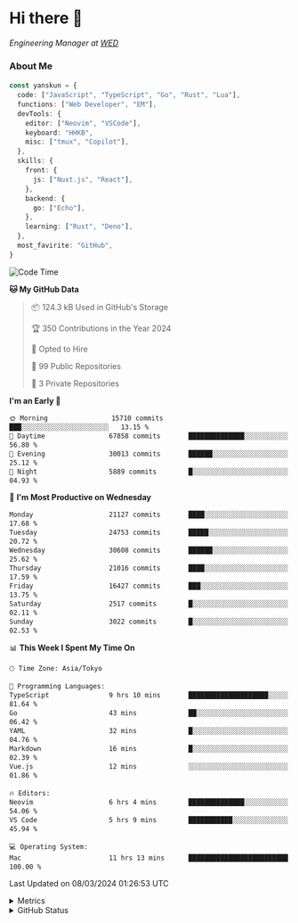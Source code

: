 # Hi there&nbsp;:wave:

<!-- ![Alt text](https://spotify-recently-played-readme.vercel.app/api?user=31kynbuubkiu3r4qh4hjuaglhfay) -->

_Engineering Manager at [WED](https://github.com/wedinc)_

### About Me

```ts
const yanskun = {
  code: ["JavaScript", "TypeScript", "Go", "Rust", "Lua"],
  functions: ["Web Developer", "EM"],
  devTools: {
    editor: ["Neovim", "VSCode"],
    keyboard: "HHKB",
    misc: ["tmux", "Copilot"],
  },
  skills: {
    front: {
      js: ["Nuxt.js", "React"],
    },
    backend: {
      go: ["Echo"],
    },
    learning: ["Rust", "Deno"],
  },
  most_favirite: "GitHub",
}
```

<!--START_SECTION:waka-->
![Code Time](http://img.shields.io/badge/Code%20Time-732%20hrs%2014%20mins-blue)

**🐱 My GitHub Data** 

> 📦 124.3 kB Used in GitHub's Storage 
 > 
> 🏆 350 Contributions in the Year 2024
 > 
> 💼 Opted to Hire
 > 
> 📜 99 Public Repositories 
 > 
> 🔑 3 Private Repositories 
 > 
**I'm an Early 🐤** 

```text
🌞 Morning                15710 commits       ███░░░░░░░░░░░░░░░░░░░░░░   13.15 % 
🌆 Daytime                67858 commits       ██████████████░░░░░░░░░░░   56.80 % 
🌃 Evening                30013 commits       ██████░░░░░░░░░░░░░░░░░░░   25.12 % 
🌙 Night                  5889 commits        █░░░░░░░░░░░░░░░░░░░░░░░░   04.93 % 
```
📅 **I'm Most Productive on Wednesday** 

```text
Monday                   21127 commits       ████░░░░░░░░░░░░░░░░░░░░░   17.68 % 
Tuesday                  24753 commits       █████░░░░░░░░░░░░░░░░░░░░   20.72 % 
Wednesday                30608 commits       ██████░░░░░░░░░░░░░░░░░░░   25.62 % 
Thursday                 21016 commits       ████░░░░░░░░░░░░░░░░░░░░░   17.59 % 
Friday                   16427 commits       ███░░░░░░░░░░░░░░░░░░░░░░   13.75 % 
Saturday                 2517 commits        █░░░░░░░░░░░░░░░░░░░░░░░░   02.11 % 
Sunday                   3022 commits        █░░░░░░░░░░░░░░░░░░░░░░░░   02.53 % 
```


📊 **This Week I Spent My Time On** 

```text
🕑︎ Time Zone: Asia/Tokyo

💬 Programming Languages: 
TypeScript               9 hrs 10 mins       ████████████████████░░░░░   81.64 % 
Go                       43 mins             ██░░░░░░░░░░░░░░░░░░░░░░░   06.42 % 
YAML                     32 mins             █░░░░░░░░░░░░░░░░░░░░░░░░   04.76 % 
Markdown                 16 mins             █░░░░░░░░░░░░░░░░░░░░░░░░   02.39 % 
Vue.js                   12 mins             ░░░░░░░░░░░░░░░░░░░░░░░░░   01.86 % 

🔥 Editors: 
Neovim                   6 hrs 4 mins        ██████████████░░░░░░░░░░░   54.06 % 
VS Code                  5 hrs 9 mins        ███████████░░░░░░░░░░░░░░   45.94 % 

💻 Operating System: 
Mac                      11 hrs 13 mins      █████████████████████████   100.00 % 
```


 Last Updated on 08/03/2024 01:26:53 UTC
<!--END_SECTION:waka-->

<details>
  <summary>Metrics</summary>
  <img src="https://github.com/yanskun/yanskun/blob/main/github-metrics.svg" alt="Metrics">
</details>

<details>
  <summary>GitHub Status</summary>
  <picture>
    <source media="(prefers-color-scheme: dark)" srcset="https://raw.githubusercontent.com/yanskun/yanskun/master/profile-summary-card-output/nord_dark/0-profile-details.svg">
   <img src="https://raw.githubusercontent.com/yanskun/yanskun/master/profile-summary-card-output/default/0-profile-details.svg">
  </picture>
  <br>
  <picture>
    <source media="(prefers-color-scheme: dark)" srcset="https://raw.githubusercontent.com/yanskun/yanskun/master/profile-summary-card-output/nord_dark/1-repos-per-language.svg">
   <img src="https://raw.githubusercontent.com/yanskun/yanskun/master/profile-summary-card-output/default/1-repos-per-language.svg">
  </picture>
  <picture>
    <source media="(prefers-color-scheme: dark)" srcset="https://raw.githubusercontent.com/yanskun/yanskun/master/profile-summary-card-output/nord_dark/2-most-commit-language.svg">
   <img src="https://raw.githubusercontent.com/yanskun/yanskun/master/profile-summary-card-output/default/2-most-commit-language.svg">
  </picture>
  <br>
  <picture>
    <source media="(prefers-color-scheme: dark)" srcset="https://raw.githubusercontent.com/yanskun/yanskun/master/profile-summary-card-output/nord_dark/3-stats.svg">
   <img src="https://raw.githubusercontent.com/yanskun/yanskun/master/profile-summary-card-output/default/3-stats.svg">
  </picture>
  <picture>
    <source media="(prefers-color-scheme: dark)" srcset="https://raw.githubusercontent.com/yanskun/yanskun/master/profile-summary-card-output/nord_dark/4-productive-time.svg">
   <img src="https://raw.githubusercontent.com/yanskun/yanskun/master/profile-summary-card-output/default/4-productive-time.svg">
  </picture>
</details>
